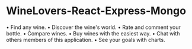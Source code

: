 # WineLovers-React-Express-Mongo

•	Find any wine.
•	Discover the wine's world. 
•	Rate and comment your bottle.
•	Compare wines.
•	Buy wines with the easiest way.
•	Chat with others members of this application.
•	See your goals with charts.



